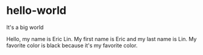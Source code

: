 # hello-world
It's a big world

Hello, my name is Eric Lin. My first name is Eric and my last name is Lin. My favorite color is black because it's my favorite color.
